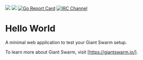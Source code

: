 [![](https://godoc.org/github.com/giantswarm/helloworld?status.svg)](http://godoc.org/github.com/giantswarm/helloworld)
[![](https://img.shields.io/docker/pulls/giantswarm/helloworld.svg)](https://hub.docker.com/r/giantswarm/helloworld/)
[![Go Report Card](https://goreportcard.com/badge/github.com/giantswarm/helloworld)](https://goreportcard.com/report/github.com/giantswarm/helloworld)
[![IRC Channel](https://img.shields.io/badge/irc-%23giantswarm-blue.svg)](https://kiwiirc.com/client/irc.freenode.net/#giantswarm)

# Hello World

A minimal web application to test your Giant Swarm setup.

To learn more about Giant Swarm, visit [https://giantswarm.io/].
